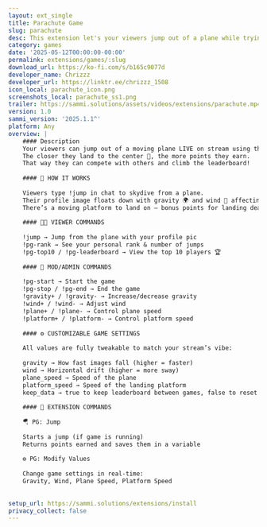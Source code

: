 ```yaml
---
layout: ext_single
title: Parachute Game
slug: parachute
desc: This extension let's your viewers jump out of a plane while trying to land on a moving platform
category: games
date: '2025-05-12T00:00:00-00:00'
permalink: extensions/games/:slug
download_url: https://ko-fi.com/s/b165c9077d
developer_name: Chrizzz
developer_url: https://linktr.ee/chrizzz_1508
icon_local: parachute_icon.png
screenshots_local: parachute_ss1.png
trailer: https://sammi.solutions/assets/videos/extensions/parachute.mp4
version: 1.0
sammi_version: '2025.1.1^'
platform: Any
overview: |
    #### Description
    Your viewers can jump out of a moving plane LIVE on stream using their Twitch profile image and try to land on a moving platform for points! 
    The closer they land to the center 🎯, the more points they earn. 
    That way they can compete with others and climb the leaderboard!
    
    #### 🛫 HOW IT WORKS 
    
    Viewers type !jump in chat to skydive from a plane.
    Their profile image floats down with gravity 🌍 and wind 💨 affecting their fall.
    There’s a moving platform to land on — bonus points for landing dead center 💥
    
    #### 🧑‍🚀 VIEWER COMMANDS
    
    !jump → Jump from the plane with your profile pic
    !pg-rank → See your personal rank & number of jumps
    !pg-top10 / !pg-leaderboard → View the top 10 players 🏆
    
    #### 🔧 MOD/ADMIN COMMANDS 
    
    !pg-start → Start the game
    !pg-stop / !pg-end → End the game
    !gravity+ / !gravity- → Increase/decrease gravity
    !wind+ / !wind- → Adjust wind
    !plane+ / !plane- → Control plane speed
    !platform+ / !platform- → Control platform speed
    
    #### ⚙️ CUSTOMIZABLE GAME SETTINGS
    
    All values are fully tweakable to match your stream’s vibe:
    
    gravity → How fast images fall (higher = faster)
    wind → Horizontal drift (higher = more sway)
    plane_speed → Speed of the plane
    platform_speed → Speed of the landing platform
    keep_data → true to keep leaderboard between games, false to reset each time
    
    #### 🧩 EXTENSION COMMANDS
    
    🪂 PG: Jump
    
    Starts a jump (if game is running)
    Returns points earned and saves them in a variable
    
    ⚙️ PG: Modify Values
    
    Change game settings in real-time:
    Gravity, Wind, Plane Speed, Platform Speed
    
    
setup_url: https://sammi.solutions/extensions/install
privacy_collect: false
---
```


